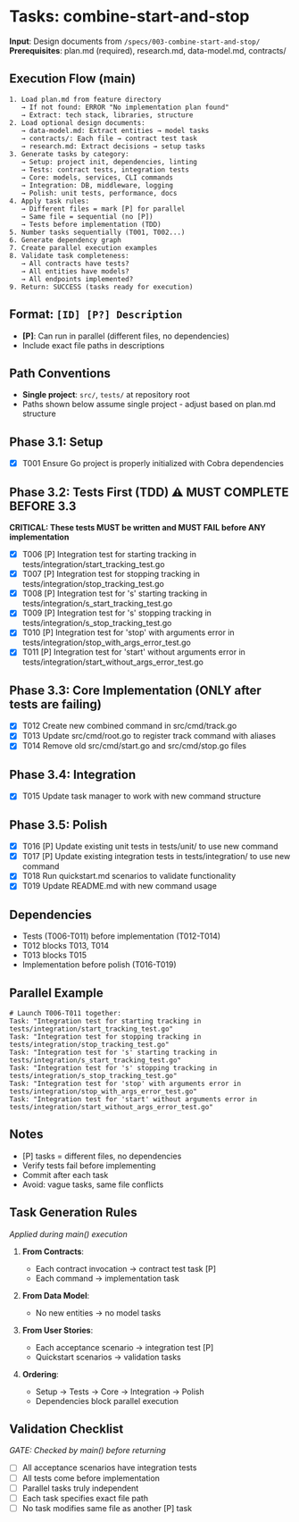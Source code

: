 # Tasks: combine-start-and-stop

**Input**: Design documents from `/specs/003-combine-start-and-stop/`
**Prerequisites**: plan.md (required), research.md, data-model.md, contracts/

## Execution Flow (main)
```
1. Load plan.md from feature directory
   → If not found: ERROR "No implementation plan found"
   → Extract: tech stack, libraries, structure
2. Load optional design documents:
   → data-model.md: Extract entities → model tasks
   → contracts/: Each file → contract test task
   → research.md: Extract decisions → setup tasks
3. Generate tasks by category:
   → Setup: project init, dependencies, linting
   → Tests: contract tests, integration tests
   → Core: models, services, CLI commands
   → Integration: DB, middleware, logging
   → Polish: unit tests, performance, docs
4. Apply task rules:
   → Different files = mark [P] for parallel
   → Same file = sequential (no [P])
   → Tests before implementation (TDD)
5. Number tasks sequentially (T001, T002...)
6. Generate dependency graph
7. Create parallel execution examples
8. Validate task completeness:
   → All contracts have tests?
   → All entities have models?
   → All endpoints implemented?
9. Return: SUCCESS (tasks ready for execution)
```

## Format: `[ID] [P?] Description`
- **[P]**: Can run in parallel (different files, no dependencies)
- Include exact file paths in descriptions

## Path Conventions
- **Single project**: `src/`, `tests/` at repository root
- Paths shown below assume single project - adjust based on plan.md structure

## Phase 3.1: Setup
- [X] T001 Ensure Go project is properly initialized with Cobra dependencies

## Phase 3.2: Tests First (TDD) ⚠️ MUST COMPLETE BEFORE 3.3
**CRITICAL: These tests MUST be written and MUST FAIL before ANY implementation**
- [X] T006 [P] Integration test for starting tracking in tests/integration/start_tracking_test.go
- [X] T007 [P] Integration test for stopping tracking in tests/integration/stop_tracking_test.go
- [X] T008 [P] Integration test for 's' starting tracking in tests/integration/s_start_tracking_test.go
- [X] T009 [P] Integration test for 's' stopping tracking in tests/integration/s_stop_tracking_test.go
- [X] T010 [P] Integration test for 'stop' with arguments error in tests/integration/stop_with_args_error_test.go
- [X] T011 [P] Integration test for 'start' without arguments error in tests/integration/start_without_args_error_test.go

## Phase 3.3: Core Implementation (ONLY after tests are failing)
- [X] T012 Create new combined command in src/cmd/track.go
- [X] T013 Update src/cmd/root.go to register track command with aliases
- [X] T014 Remove old src/cmd/start.go and src/cmd/stop.go files

## Phase 3.4: Integration
- [X] T015 Update task manager to work with new command structure

## Phase 3.5: Polish
- [X] T016 [P] Update existing unit tests in tests/unit/ to use new command
- [X] T017 [P] Update existing integration tests in tests/integration/ to use new command
- [X] T018 Run quickstart.md scenarios to validate functionality
- [X] T019 Update README.md with new command usage

## Dependencies
- Tests (T006-T011) before implementation (T012-T014)
- T012 blocks T013, T014
- T013 blocks T015
- Implementation before polish (T016-T019)

## Parallel Example
```
# Launch T006-T011 together:
Task: "Integration test for starting tracking in tests/integration/start_tracking_test.go"
Task: "Integration test for stopping tracking in tests/integration/stop_tracking_test.go"
Task: "Integration test for 's' starting tracking in tests/integration/s_start_tracking_test.go"
Task: "Integration test for 's' stopping tracking in tests/integration/s_stop_tracking_test.go"
Task: "Integration test for 'stop' with arguments error in tests/integration/stop_with_args_error_test.go"
Task: "Integration test for 'start' without arguments error in tests/integration/start_without_args_error_test.go"
```

## Notes
- [P] tasks = different files, no dependencies
- Verify tests fail before implementing
- Commit after each task
- Avoid: vague tasks, same file conflicts

## Task Generation Rules
*Applied during main() execution*

1. **From Contracts**:
   - Each contract invocation → contract test task [P]
   - Each command → implementation task

2. **From Data Model**:
   - No new entities → no model tasks

3. **From User Stories**:
   - Each acceptance scenario → integration test [P]
   - Quickstart scenarios → validation tasks

4. **Ordering**:
   - Setup → Tests → Core → Integration → Polish
   - Dependencies block parallel execution

## Validation Checklist
*GATE: Checked by main() before returning*

- [ ] All acceptance scenarios have integration tests
- [ ] All tests come before implementation
- [ ] Parallel tasks truly independent
- [ ] Each task specifies exact file path
- [ ] No task modifies same file as another [P] task